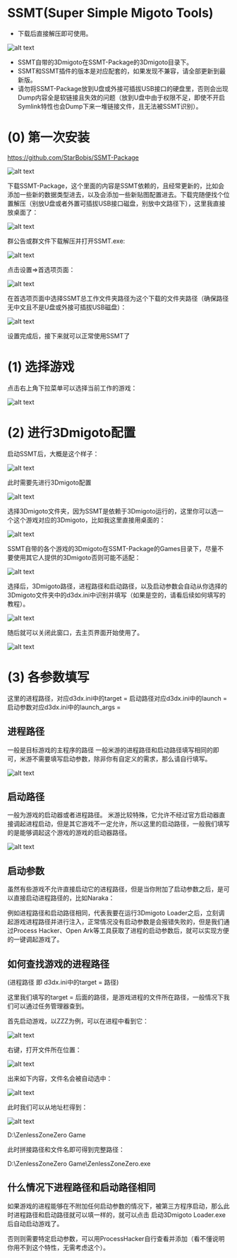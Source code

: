 # SSMT(Super Simple Migoto Tools)
- 下载后直接解压即可使用。

![alt text](image.png)

- SSMT自带的3Dmigoto在SSMT-Package的3Dmigoto目录下。
- SSMT和SSMT插件的版本是对应配套的，如果发现不兼容，请全部更新到最新版。
- 请勿将SSMT-Package放到U盘或外接可插拔USB接口的硬盘里，否则会出现Dump内容全是软链接且失效的问题（放到U盘中由于权限不足，即使不开启Symlink特性也会Dump下来一堆链接文件，且无法被SSMT识别）。

# (0) 第一次安装
https://github.com/StarBobis/SSMT-Package

![alt text](image-1.png)

下载SSMT-Package，这个里面的内容是SSMT依赖的，且经常更新的，比如会添加一些新的数据类型进去，以及会添加一些新贴图配置进去。下载完随便找个位置解压（别放U盘或者外置可插拔USB接口磁盘，别放中文路径下），这里我直接放桌面了：

![alt text](image-2.png)

群公告或群文件下载解压并打开SSMT.exe:

![alt text](image-3.png)

点击设置=>首选项页面：

![alt text](image-18.png)

在首选项页面中选择SSMT总工作文件夹路径为这个下载的文件夹路径（确保路径无中文且不是U盘或外接可插拔USB磁盘）：

![alt text](image-4.png)

设置完成后，接下来就可以正常使用SSMT了

# (1) 选择游戏
点击右上角下拉菜单可以选择当前工作的游戏：

![alt text](image-5.png)

# (2) 进行3Dmigoto配置
启动SSMT后，大概是这个样子：

![alt text](image-6.png)

此时需要先进行3Dmigoto配置

![alt text](image-7.png)

选择3Dmigoto文件夹，因为SSMT是依赖于3Dmigoto运行的，这里你可以选一个这个游戏对应的3Dmigoto，比如我这里直接用桌面的：

![alt text](image-8.png)

SSMT自带的各个游戏的3Dmigoto在SSMT-Package的Games目录下，尽量不要使用其它人提供的3Dmigoto否则可能不适配：

![alt text](image-9.png)

选择后，3Dmigoto路径，进程路径和启动路径，以及启动参数会自动从你选择的3Dmigoto文件夹中的d3dx.ini中识别并填写（如果是空的，请看后续如何填写的教程）。

![alt text](image-10.png)

随后就可以关闭此窗口，去主页界面开始使用了。

![alt text](image-11.png)

# (3) 各参数填写
这里的进程路径，对应d3dx.ini中的target = 
启动路径对应d3dx.ini中的launch = 
启动参数对应d3dx.ini中的launch_args = 

## 进程路径
一般是目标游戏的主程序的路径
一般米游的进程路径和启动路径填写相同的即可，米游不需要填写启动参数，除非你有自定义的需求，那么请自行填写。

![alt text](image-12.png)

## 启动路径
一般为游戏的启动器或者进程路径。
米游比较特殊，它允许不经过官方启动器直接调起进程启动，但是其它游戏不一定允许，所以这里的启动路径，一般我们填写的是能够调起这个游戏的游戏的启动器路径。

![alt text](image-13.png)

## 启动参数
虽然有些游戏不允许直接启动它的进程路径，但是当你附加了启动参数之后，是可以直接启动进程路径的，比如Naraka：

例如进程路径和启动路径相同，代表我要在运行3Dmigoto Loader之后，立刻调起游戏进程路径并进行注入，正常情况没有启动参数是会报错失败的，但是我们通过Process Hacker、Open Ark等工具获取了进程的启动参数后，就可以实现方便的一键调起游戏了。

## 如何查找游戏的进程路径
(进程路径 即 d3dx.ini中的target = 路径)

这里我们填写的target = 后面的路径，是游戏进程的文件所在路径，一般情况下我们可以通过任务管理器查到。

首先启动游戏，以ZZZ为例，可以在进程中看到它：

![alt text](image-14.png)

右键，打开文件所在位置：

![alt text](image-15.png)

出来如下内容，文件名会被自动选中：

![alt text](image-16.png)

此时我们可以从地址栏得到：

![alt text](image-17.png)

D:\ZenlessZoneZero Game

此时拼接路径和文件名即可得到完整路径：

D:\ZenlessZoneZero Game\ZenlessZoneZero.exe

## 什么情况下进程路径和启动路径相同
如果游戏的进程能够在不附加任何启动参数的情况下，被第三方程序启动，那么此时进程路径和启动路径就可以填一样的，就可以点击 启动3Dmigoto Loader.exe后自动启动游戏了。

否则则需要特定启动参数，可以用ProcessHacker自行查看并添加（看不懂说明你用不到这个特性，无需考虑这个）。



